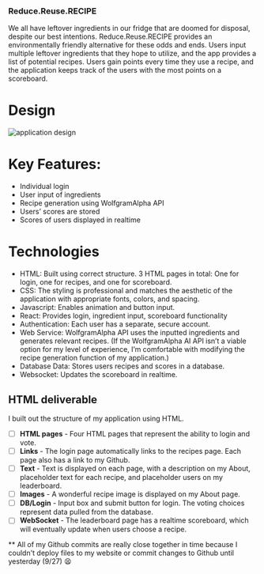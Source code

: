 ### Reduce.Reuse.RECIPE
We all have leftover ingredients in our fridge that are doomed for disposal, despite our best intentions. Reduce.Reuse.RECIPE provides an environmentally friendly alternative for these odds and ends. Users input multiple leftover ingredients that they hope to utilize, and the app provides a list of potential recipes. Users gain points every time they use a recipe, and the application keeps track of the users with the most points on a scoreboard.

# Design
![application design](Startup_Design.png)

# Key Features:
- Individual login
- User input of ingredients
- Recipe generation using WolfgramAlpha API
- Users’ scores are stored
- Scores of users displayed in realtime

# Technologies
- HTML: Built using correct structure. 3 HTML pages in total: One for login, one for recipes, and one for scoreboard.
- CSS: The styling is professional and matches the aesthetic of the application with appropriate fonts, colors, and spacing.
- Javascript: Enables animation and button input.
- React: Provides login, ingredient input, scoreboard functionality
- Authentication: Each user has a separate, secure account.
- Web Service:  WolfgramAlpha API uses the inputted ingredients and generates relevant recipes. (If the WolfgramAlpha AI API isn’t a viable option for my level of experience, I’m comfortable with modifying the recipe generation function of my application.)
- Database Data: Stores users recipes and scores in a database.
- Websocket: Updates the scoreboard in realtime.


## HTML deliverable

I built out the structure of my application using HTML.

- [ ] **HTML pages** - Four HTML pages that represent the ability to login and vote.
- [ ] **Links** - The login page automatically links to the recipes page. Each page also has a link to my Github.
- [ ] **Text** - Text is displayed on each page, with a description on my About, placeholder text for each recipe, and placeholder users on my leaderboard.
- [ ] **Images** - A wonderful recipe image is displayed on my About page.
- [ ] **DB/Login** - Input box and submit button for login. The voting choices represent data pulled from the database.
- [ ] **WebSocket** - The leaderboard page has a realtime scoreboard, which will eventually update when users choose a recipe.

** All of my Github commits are really close together in time because I couldn't deploy files to my website or commit changes to Github until yesterday (9/27) 😫

